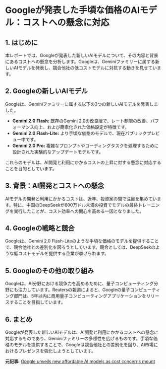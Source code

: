 # Googleが発表した手頃な価格のAIモデル：コストへの懸念に対応

## 1. はじめに

本レポートでは、Googleが発表した新しいAIモデルについて、その内容と背景にあるコストへの懸念を分析します。Googleは、Geminiファミリーに属する新しいAIモデルを発表し、競合他社の低コストモデルに対抗する動きを見せています。

## 2. Googleの新しいAIモデル

Googleは、Geminiファミリーに属する以下の3つの新しいAIモデルを発表しました。

* **Gemini 2.0 Flash:** 既存のGemini 2.0の改良版で、レート制限の改善、パフォーマンス向上、および簡素化された価格設定が特徴です。
* **Gemini 2.0 Flash-Lite:** より手頃な価格のモデルで、現在パブリックプレビュー中です。
* **Gemini 2.0 Pro:** 複雑なプロンプトやコーディングタスクを処理するために設計された実験的なアップデートモデルです。

これらのモデルは、AI開発と利用にかかるコストの上昇に対する懸念に対応することを目的としています。

## 3. 背景：AI開発とコストへの懸念

AIモデルの開発と利用にかかるコストは、近年、投資家の間で注目を集めています。特に、中国のDeepSeekが600万ドル未満の投資でモデルの最終トレーニングを実行したことが、コスト効率への関心を高める一因となりました。

## 4. Googleの戦略と競合

Googleは、Gemini 2.0 Flash-Liteのような手頃な価格のモデルを提供することで、競合他社との差別化を図ろうとしています。競合としては、DeepSeekのような低コストモデルを提供する企業が挙げられます。

## 5. Googleのその他の取り組み

Googleは、AI分野における競争力を高めるために、量子コンピューティング分野にも注力しています。Reutersの報道によると、Googleの量子コンピューティング部門は、5年以内に商用量子コンピューティングアプリケーションをリリースすることを目指しています。

## 6. まとめ

Googleが発表した新しいAIモデルは、AI開発と利用にかかるコストへの懸念に対応するものであり、Geminiファミリーの多様性を広げるものです。手頃な価格のモデルを提供することで、Googleは競合他社との差別化を図り、AI市場におけるプレゼンスを強化しようとしています。



**元記事:** [Google unveils new affordable AI models as cost concerns mount](https://www.verdict.co.uk/google-ai-models-concerns/)